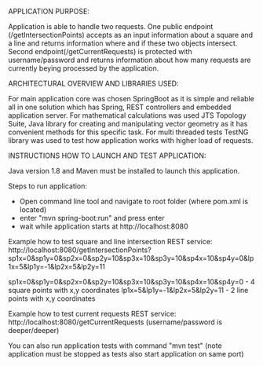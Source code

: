 APPLICATION PURPOSE:

Application is able to handle two requests.
One public endpoint (/getIntersectionPoints) accepts as an input information about a square and a line and returns information where and if these two objects intersect.
Second endpoint(/getCurrentRequests) is protected with username/password and returns information about how many requests are currently beying processed by the application.

ARCHITECTURAL OVERVIEW AND LIBRARIES USED:

For main application core was chosen SpringBoot as it is simple and reliable all in one solution which has Spring, REST controllers and embedded application server.
For mathematical calculations was used JTS Topology Suite, Java library for creating and manipulating vector geometry as it has convenient methods for this specific task.
For multi threaded tests TestNG library was used to test how application works with higher load of requests.

INSTRUCTIONS HOW TO LAUNCH AND TEST APPLICATION:

Java version 1.8 and Maven must be installed to launch this application.

Steps to run application:
- Open command line tool and navigate to root folder (where pom.xml is located)
- enter "mvn spring-boot:run" and press enter
- wait while application starts at http://localhost:8080

Example how to test square and line intersection REST service:
http://localhost:8080/getIntersectionPoints?sp1x=0&sp1y=0&sp2x=0&sp2y=10&sp3x=10&sp3y=10&sp4x=10&sp4y=0&lp1x=5&lp1y=-1&lp2x=5&lp2y=11

sp1x=0&sp1y=0&sp2x=0&sp2y=10&sp3x=10&sp3y=10&sp4x=10&sp4y=0 - 4 square points with x,y coordinates
lp1x=5&lp1y=-1&lp2x=5&lp2y=11 - 2 line points with x,y coordinates

Example how to test current requests REST service:
http://localhost:8080/getCurrentRequests (username/password is deeper/deeper)


You can also run application tests with command "mvn test" (note application must be stopped as tests also start application on same port)